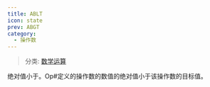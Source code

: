 ```yaml
---
title: ABLT
icon: state
prev: ABGT
category:
  - 操作数
---
```


> 分类: [数学运算](/hb/operands/136/899/  "Zemax 操作数 数学运算")

绝对值小于。Op#定义的操作数的数值的绝对值小于该操作数的目标值。